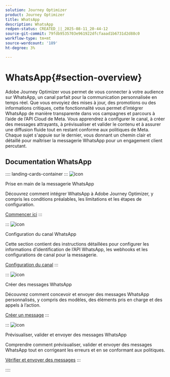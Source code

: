 ```yaml
---
solution: Journey Optimizer
product: Journey Optimizer
title: WhatsApp
description: WhatsApp
redpen-status: CREATED_||_2025-08-11_20-44-12
source-git-commit: 79fdb9535703e961922dfcfaaad1b6731d2d88c0
workflow-type: tm+mt
source-wordcount: '189'
ht-degree: 3%

---
```



# WhatsApp{#section-overview}

Adobe Journey Optimizer vous permet de vous connecter à votre audience sur WhatsApp, un canal parfait pour la communication personnalisée en temps réel. Que vous envoyiez des mises à jour, des promotions ou des informations critiques, cette fonctionnalité vous permet d’intégrer WhatsApp de manière transparente dans vos campagnes et parcours à l’aide de l’API Cloud de Meta. Vous apprendrez à configurer le canal, à créer des messages attrayants, à prévisualiser et valider le contenu et à assurer une diffusion fluide tout en restant conforme aux politiques de Meta. Chaque sujet s&#39;appuie sur le dernier, vous donnant un chemin clair et détaillé pour maîtriser la messagerie WhatsApp pour un engagement client percutant.

## Documentation WhatsApp

:::: landing-cards-container
:::
![icon](https://cdn.experienceleague.adobe.com/icons/circle-play.svg?lang=fr)

Prise en main de la messagerie WhatsApp

Découvrez comment intégrer WhatsApp à Adobe Journey Optimizer, y compris les conditions préalables, les limitations et les étapes de configuration.

[Commencer ici](../using/whatsapp/get-started-whatsapp.md)
:::

:::
![icon](https://cdn.experienceleague.adobe.com/icons/gear.svg?lang=fr)

Configuration du canal WhatsApp

Cette section contient des instructions détaillées pour configurer les informations d’identification de l’API WhatsApp, les webhooks et les configurations de canal pour la messagerie.

[Configuration du canal](../using/whatsapp/whatsapp-configuration.md)
:::

:::
![icon](https://cdn.experienceleague.adobe.com/icons/list-check.svg?lang=fr)

Créer des messages WhatsApp

Découvrez comment concevoir et envoyer des messages WhatsApp personnalisés, y compris des modèles, des éléments pris en charge et des appels à l’action.

[Créer un message](../using/whatsapp/create-whatsapp.md)
:::

:::
![icon](https://cdn.experienceleague.adobe.com/icons/check-circle.svg?lang=fr)

Prévisualiser, valider et envoyer des messages WhatsApp

Comprendre comment prévisualiser, valider et envoyer des messages WhatsApp tout en corrigeant les erreurs et en se conformant aux politiques.

[Vérifier et envoyer des messages](../using/whatsapp/send-whatsapp.md)
:::

::::
